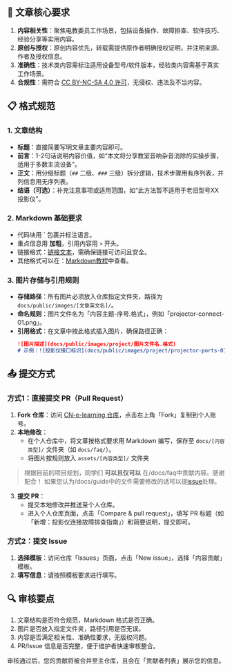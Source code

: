 ## 📝 文章核心要求
1. **内容相关性**：聚焦电教委员工作场景，包括设备操作、故障排查、软件技巧、经验分享等实用内容。
2. **原创与授权**：原创内容优先，转载需提供原作者明确授权证明，并注明来源、作者及授权信息。
3. **准确性**：技术类内容需标注适用设备型号/软件版本，经验类内容需基于真实工作场景。
4. **合规性**：需符合 [CC BY-NC-SA 4.0 许可](https://creativecommons.org/licenses/by-nc-sa/4.0/)，无侵权、违法及不当内容。


## 📋 格式规范
### 1. 文章结构
- **标题**：直接简要写明文章主要内容即可。
- **前言**：1-2句话说明内容价值，如“本文将分享教室音响杂音消除的实操步骤，适用于多数主流设备”。
- **正文**：用分级标题（`##` 二级、`###` 三级）拆分逻辑，技术步骤用有序列表，并列信息用无序列表。
- **结语（可选）**：补充注意事项或适用范围，如“此方法暂不适用于老旧型号XX投影仪”。

### 2. Markdown 基础要求
- 代码块用 ` 包裹并标注语言。
- 重点信息用 **加粗**，引用内容用 `>` 开头。
- 链接格式：[链接文本](链接地址)，需确保链接可访问且安全。
- 其他格式可以在：[Markdown教程](https://markdown.com.cn/basic-syntax/)中查看。

### 3. 图片存储与引用规则
- **存储路径**：所有图片必须放入仓库指定文件夹，路径为 `docs/public/images/[文章英文名]/`。
- **命名规则**：图片文件名为「内容主题-序号.格式」，例如「projector-connect-01.png」。
- **引用格式**：在文章中按此格式插入图片，确保路径正确：
  ```markdown
  ![图片描述](docs/public/images/project/图片文件名.格式)
  # 示例：![投影仪接口标识](docs/public/images/project/projector-ports-01.png)
  ```


## 📤 提交方式
### 方式1：直接提交 PR（Pull Request）
1. **Fork 仓库**：访问 [CN-e-learning 仓库](https://github.com/TEHS-TECH/CN-e-learning)，点击右上角「Fork」复制到个人账号。
2. **本地修改**：
   - 在个人仓库中，将文章按格式要求用 Markdown 编写，保存至 `docs/[内容类型]/` 文件夹（如 `docs/faq/`）。
   - 将图片按规则放入 `assets/[内容类型]/` 文件夹

> 根据目前的项目规划，同学们 **可以且仅可以** 在/docs/faq中贡献内容。感谢配合！
如果您认为/docs/guide中的文件需要修改的话可以提[issue](https://github.com/TEHS-TECH/CN-e-learning/issues)处理。

3. **提交 PR**：
   - 提交本地修改并推送至个人仓库。
   - 进入个人仓库页面，点击「Compare & pull request」，填写 PR 标题（如「新增：投影仪连接故障排查指南」）和简要说明，提交即可。

### 方式2：提交 Issue
1. **选择模板**：访问仓库「Issues」页面，点击「New issue」，选择「内容贡献」模板。
2. **填写信息**：请按照模板要求进行填写。


## 🔍 审核要点
1. 文章结构是否符合规范，Markdown 格式是否正确。
2. 图片是否放入指定文件夹，路径引用是否无误。
3. 内容是否满足相关性、准确性要求，无版权问题。
4. PR/Issue 信息是否完整，便于维护者快速审核整合。

审核通过后，您的贡献将被合并至主仓库，且会在「贡献者列表」展示您的信息。